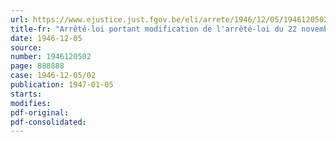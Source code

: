 ```yaml
---
url: https://www.ejustice.just.fgov.be/eli/arrete/1946/12/05/1946120502/justel
title-fr: "Arrêté-loi portant modification de l'arrêté-loi du 22 novembre 1945, modifiant l'article 10 de la loi du 9 juillet 1926 organique des conseils de prud'hommes, fixant la limite d'âge pour l'exercice des fonctions prud'homales et autorisant le port du titre honorifique des dites fonctions et modifiant l'article 28 de la loi du 9 juillet 1926"
date: 1946-12-05
source:
number: 1946120502
page: 888888
case: 1946-12-05/02
publication: 1947-01-05
starts:
modifies:
pdf-original:
pdf-consolidated:
---
```



